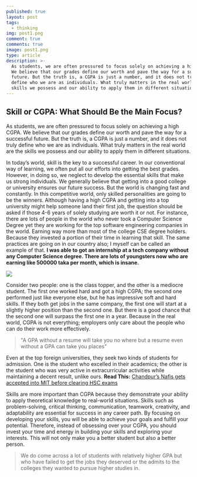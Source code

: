 ```yaml
---
published: true
layout: post
tags:
  - thinking
img: post1.png
comment: true
comments: true
image: post1.png
type: article
description: >-
  As students, we are often pressured to focus solely on achieving a high CGPA.
  We believe that our grades define our worth and pave the way for a successful
  future. But the truth is, a CGPA is just a number, and it does not truly
  define who we are as individuals. What truly matters in the real world are the
  skills we possess and our ability to apply them in different situations.
---
```

## Skill or CGPA: What Should Be the Main Focus?

As students, we are often pressured to focus solely on achieving a high CGPA. We believe that our grades define our worth and pave the way for a successful future. But the truth is, a CGPA is just a number, and it does not truly define who we are as individuals. What truly matters in the real world are the skills we possess and our ability to apply them in different situations.

In today’s world, skill is the key to a successful career. In our conventional way of learning, we often put all our efforts into getting the best grades. However, in doing so, we neglect to develop the essential skills that make us strong individuals. We generally believe that getting into a good college or university ensures our future success. But the world is changing fast and constantly. In this competitive world, only skilled personalities are going to be the winners. Although having a high CGPA and getting into a top university might help someone land their first job, the question should be asked if those 4-6 years of solely studying are worth it or not. For instance, there are lots of people in the world who never took a Computer Science Degree yet they are working for the top software engineering companies in the world. Earning way more than most of the college CSE degree holders. Because they invested a portion of their time in learning that skill. The same practices are going on in our country also; I myself can be called an example of that. **I was able to got an internship at a tech company without any Computer Science degree. There are lots of youngsters now who are earning like 500000 taka per month, which is insane.**

![]({{site.baseurl}}/assets/img/post_img/post11.jpeg)

Consider two people: one is the class topper, and the other is a mediocre student. The first one worked hard and got a high CGPA; the second one performed just like everyone else, but he has impressive soft and hard skills. If they both get jobs in the same company, the first one will start at a slightly higher position than the second one. But there is a good chance that the second one will surpass the first one in a year. Because in the real world, CGPA is not everything; employers only care about the people who can do their work more effectively.
> "A GPA without a resume will take you no where but a resume even without a GPA can take you places"

Even at the top foreign universities, they seek two kinds of students for admission. One is the student who excelled in their academics; the other is the student who was very active in extracurricular activities while maintaining a decent result, unlike ours.
**Read This:** [Chandpur’s Nafis gets accepted into MIT before clearing HSC exams](https://www.dhakatribune.com/bangladesh/2023/03/17/chandpurs-nafis-gets-accepted-in-mit-before-clearing-hsc)

Skills are more important than CGPA because they demonstrate your ability to apply theoretical knowledge to real-world situations. Skills such as problem-solving, critical thinking, communication, teamwork, creativity, and adaptability are essential for success in any career path. By focusing on developing your skills, you will be able to achieve your goals and fulfill your potential. Therefore, instead of obsessing over your CGPA, you should invest your time and energy in building your skills and exploring your interests. This will not only make you a better student but also a better person.

> We do come across a lot of students with relatively higher GPA but who have failed to get the jobs they deserved or the admits to the colleges they wanted to pursue higher studies in.
